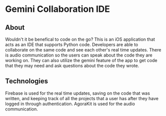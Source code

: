 # Gemini Collaboration IDE
## About
Wouldn't it be benefical to code on the go? This is an iOS application that acts as an IDE that supports Python code. Developers are able to collaborate on the same code and see each other's real time updates. There is audio communication so the users can speak about the code they are working on. They can also utilize the gemini feature of the app to get code that they may need and ask questions about the code they wrote.
## Technologies
Firebase is used for the real time updates, saving on the code that was written, and keeping track of all the projects that a user has after they have logged in through authentication. AgoraKit is used for the audio communication.
